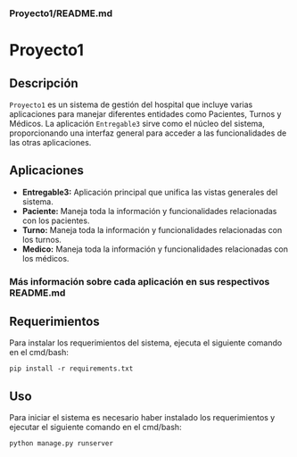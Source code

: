 ### Proyecto1/README.md

# Proyecto1

## Descripción

`Proyecto1` es un sistema de gestión del hospital que incluye varias aplicaciones para manejar diferentes entidades como Pacientes, Turnos y Médicos. La aplicación `Entregable3` sirve como el núcleo del sistema, proporcionando una interfaz general para acceder a las funcionalidades de las otras aplicaciones.

## Aplicaciones

-   **Entregable3:** Aplicación principal que unifica las vistas generales del sistema.
-   **Paciente:** Maneja toda la información y funcionalidades relacionadas con los pacientes.
-   **Turno:** Maneja toda la información y funcionalidades relacionadas con los turnos.
-   **Medico:** Maneja toda la información y funcionalidades relacionadas con los médicos.

### Más información sobre cada aplicación en sus respectivos README.md

## Requerimientos

Para instalar los requerimientos del sistema, ejecuta el siguiente comando en el cmd/bash:

`pip install -r requirements.txt`

## Uso

Para iniciar el sistema es necesario haber instalado los requerimientos y ejecutar el siguiente comando en el cmd/bash:

`python manage.py runserver`
